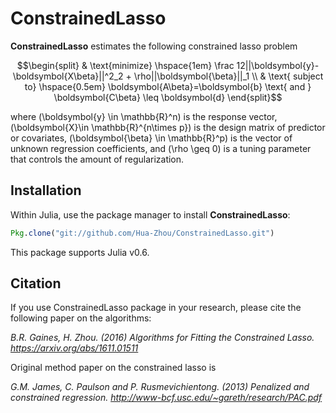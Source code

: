 # ConstrainedLasso

**ConstrainedLasso** estimates the following constrained lasso problem

```math
\begin{split}
& \text{minimize} \hspace{1em} \frac 12||\boldsymbol{y}-\boldsymbol{X\beta}||^2_2 + \rho||\boldsymbol{\beta}||_1 \\
& \text{ subject to} \hspace{0.5em} \boldsymbol{A\beta}=\boldsymbol{b} \text{ and } \boldsymbol{C\beta} \leq \boldsymbol{d}
\end{split}
```

where \(\boldsymbol{y} \in \mathbb{R}^n\) is the response vector, \(\boldsymbol{X}\in \mathbb{R}^{n\times p}\) is the design matrix of predictor or covariates, \(\boldsymbol{\beta} \in \mathbb{R}^p\) is the vector of unknown regression coefficients, and \(\rho \geq 0\) is a tuning parameter that controls the amount of regularization.

## Installation

Within Julia, use the package manager to install **ConstrainedLasso**:

```julia
Pkg.clone("git://github.com/Hua-Zhou/ConstrainedLasso.git")
```

This package supports Julia v0.6.

## Citation

If you use ConstrainedLasso package in your research, please cite the following paper on the algorithms:

*B.R. Gaines, H. Zhou. (2016) Algorithms for Fitting the Constrained Lasso. <https://arxiv.org/abs/1611.01511>*

Original method paper on the constrained lasso is

*G.M. James, C. Paulson and P. Rusmevichientong. (2013) Penalized and constrained regression. <http://www-bcf.usc.edu/~gareth/research/PAC.pdf>*
